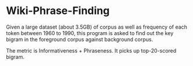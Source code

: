 Wiki-Phrase-Finding
===================
Given a large dataset (about 3.5GB) of corpus as well as frequency of each token between 1960 to 1990, this program is asked to find out the key bigram in the foreground corpus against background corpus.

The metric is Informativeness + Phraseness. It picks up top-20-scored bigram.
